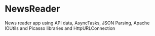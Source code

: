 # NewsReader
News reader app using API data, AsyncTasks, JSON Parsing, Apache IOUtils and Picasso libraries and HttpURLConnection 
